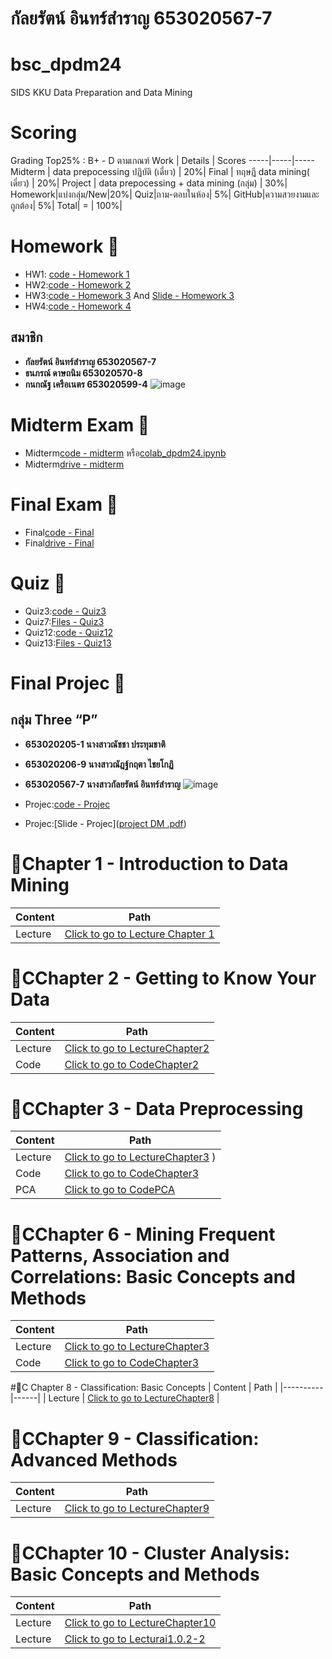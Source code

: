 # กัลยรัตน์ อินทร์สำราญ 653020567-7
# bsc_dpdm24
SIDS KKU Data Preparation and Data Mining
# Scoring 
Grading Top25% : B+ - D ตามเกณฑ์ 
Work  | Details | Scores 
-----|-----|-----
Midterm | data prepocessing ปฏิบัติ (เดี่ยว) | 20%|
Final | ทฤษฎี data mining( เดี่ยว) | 20%|
Project | data prepocessing + data mining (กลุ่ม) | 30%|
Homework|แบ่งกลุ่ม/New|20%|
Quiz|ถาม-ตอบในห้อง| 5%|
GitHub|ความสวยงามและถูกต้อง| 5%|
 Total| = | 100%| 

 
# Homework 🏢
 - HW1: [code - Homework 1](Data_Preprocessing.ipynb)
 - HW2:[code - Homework 2](Chapter3_Data_Preprocessing.ipynb)
 - HW3:[code - Homework 3](HW3_Data_Reduced_Marketbasket.ipynb) And [Slide  - Homework 3](HW3.pdf)
 - HW4:[code - Homework 4](Hw4.pdf)
  ## สมาชิก
 - **กัลยรัตน์ อินทร์สำราญ 653020567-7**  
 - **ธนภรณ์ ดาษถนิม    653020570-8**
 - **กนกณัฐ เครือเนตร  653020599-4**
   ![image](https://github.com/user-attachments/assets/146fd5bf-2e82-4b15-846b-5142a34c9256)

  
 # Midterm Exam 📝
 -  Midterm[code - midterm](midterm_dpdm24.ipynb) หรือ[colab_dpdm24.ipynb](https://colab.research.google.com/drive/1AyBMRlIZQleA7P0HdsoxkUJiRB79X29i?usp=sharing) 
 - Midterm[drive - midterm](https://drive.google.com/drive/folders/1ds1vCHd_afL83g4HVcOwSldr7yiZd7oJ?usp=sharing)
   
 # Final Exam 📑
 - Final[code - Final](MLC_finalExam.ipynb)
 - Final[drive - Final](https://drive.google.com/drive/folders/11FGaeB8bfOv8_as9fQZhfJopXKNBkSet?usp=sharing)

 # Quiz 🏅
 - Quiz3:[code - Quiz3](Chapter_2_Understanding_Data.ipynb)
 - Quiz7:[Files - Quiz3](Quiz7.pdf)
 - Quiz12:[code - Quiz12](Chapter_5_Classification.ipynb)
 - Quiz13:[Files - Quiz13](Quiz13.pdf)
   
  # Final Projec 🚀
  ## กลุ่ม  Three “P” 
 - **653020205-1 นางสาวณัชชา ประทุมชาติ** 
 - **653020206-9 นางสาวณัฎฐ์กฤตา ไชยโกฏิ** 
 - **653020567-7 นางสาวกัลยรัตน์ อินทร์สำราญ**
   ![image](https://github.com/user-attachments/assets/a7ea8468-49c3-4e0b-af68-d4591a2c8d77)

 - Projec:[code - Projec](Final_project.ipynb)
 - Projec:[Slide - Projec]([project DM .pdf](https://github.com/Kunyarat4803/bsc_dpdm24/blob/bb859c13df8af0e576697749750d5b1b75880772/project%20DM%20.pdf))
   
  # 📌Chapter 1 - Introduction to Data Mining
   | Content  | Path  |
   |----------|------|
   | Lecture  | [Click to go to Lecture Chapter 1](./01Intro%203.pdf) |
  # 📌CChapter 2 - Getting to Know Your Data
  | Content  | Path  |
  |----------|------|
  | Lecture  | [Click to go to LectureChapter2](./02Data%202.pdf) |
  | Code     | [Click to go to CodeChapter2](Chapter_2_Understanding_Data.ipynb) |

  # 📌CChapter 3 - Data Preprocessing
  | Content  | Path  |
  |----------|------|
  | Lecture  | [Click to go to LectureChapter3](./03Preprocessing%202.pdf) ) |
  | Code     | [Click to go to CodeChapter3](Chapter3_Data_Preprocessing.ipynb) |
  | PCA      | [Click to go to CodePCA](Chapter3_PCA_2024.ipynb) |
 
  # 📌CChapter 6 - Mining Frequent Patterns, Association and Correlations: Basic Concepts and Methods
   | Content  | Path  |
   |----------|------|
   | Lecture  | [Click to go to LectureChapter3](./06FPBasic%202.pdf)  |
   | Code     | [Click to go to CodeChapter3](of_Frequent_Patterns_(Association_Rules).ipynb) |
 
  #📌C Chapter 8 - Classification: Basic Concepts
   | Content  | Path  |
   |----------|------|
   | Lecture  | [Click to go to LectureChapter8](./08ClassBasic%202.pdf) |
  # 📌CChapter 9 - Classification: Advanced Methods
   | Content  | Path  |
   |----------|------|
   | Lecture  | [Click to go to LectureChapter9](./09ClassAdvanced%202.pdf) |
  # 📌CChapter 10 - Cluster Analysis: Basic Concepts and Methods
   | Content  | Path  |
   |----------|------|
   | Lecture  | [Click to go to LectureChapter10](./10ClusBasic%202.pdf)  |
   | Lecture  | [Click to go to Lecturai1.0.2-2](./ai1.0.2-2%202.pdf) |
   
